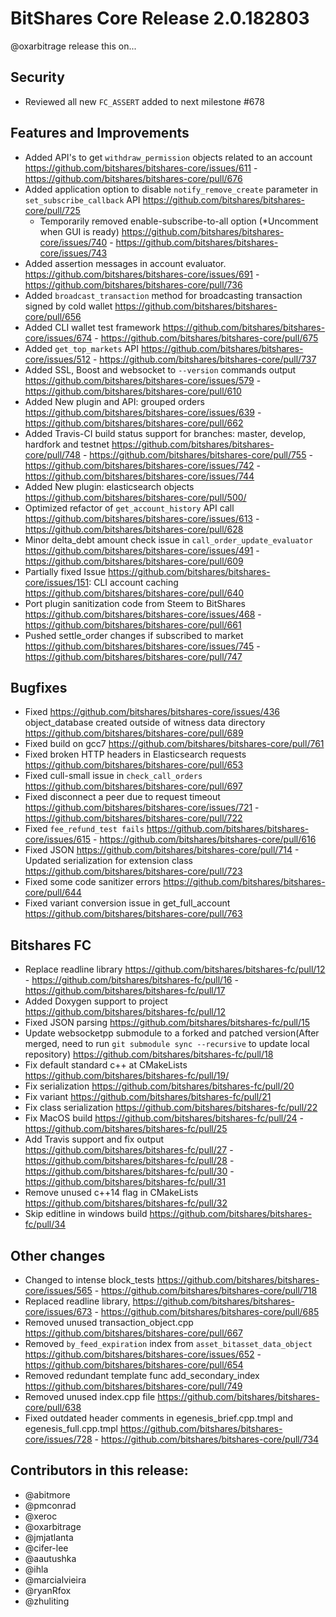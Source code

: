 # BitShares Core Release 2.0.182803

@oxarbitrage release this on...

## Security
* Reviewed all new `FC_ASSERT` added to next milestone #678

## Features and Improvements
* Added API's to get `withdraw_permission` objects related to an account https://github.com/bitshares/bitshares-core/issues/611 - https://github.com/bitshares/bitshares-core/pull/676
* Added application option to disable `notify_remove_create` parameter in `set_subscribe_callback` API https://github.com/bitshares/bitshares-core/pull/725
  - Temporarily removed enable-subscribe-to-all option (*Uncomment when GUI is ready) https://github.com/bitshares/bitshares-core/issues/740 - https://github.com/bitshares/bitshares-core/issues/743
* Added assertion messages in account evaluator. https://github.com/bitshares/bitshares-core/issues/691 - https://github.com/bitshares/bitshares-core/pull/736
* Added `broadcast_transaction` method for broadcasting transaction signed by cold wallet https://github.com/bitshares/bitshares-core/pull/656
* Added CLI wallet test framework https://github.com/bitshares/bitshares-core/issues/674 - https://github.com/bitshares/bitshares-core/pull/675
* Added `get_top_markets` API https://github.com/bitshares/bitshares-core/issues/512 - https://github.com/bitshares/bitshares-core/pull/737
* Added SSL, Boost and websocket to `--version` commands output https://github.com/bitshares/bitshares-core/issues/579 - https://github.com/bitshares/bitshares-core/pull/610
* Added New plugin and API: grouped orders https://github.com/bitshares/bitshares-core/issues/639 - https://github.com/bitshares/bitshares-core/pull/662
* Added Travis-CI build status support for branches: master, develop, hardfork and testnet https://github.com/bitshares/bitshares-core/pull/748 - https://github.com/bitshares/bitshares-core/pull/755 - https://github.com/bitshares/bitshares-core/issues/742 - https://github.com/bitshares/bitshares-core/issues/744
* Added New plugin: elasticsearch objects https://github.com/bitshares/bitshares-core/pull/500/
* Optimized refactor of `get_account_history` API call https://github.com/bitshares/bitshares-core/issues/613 - https://github.com/bitshares/bitshares-core/pull/628
* Minor delta_debt amount check issue in `call_order_update_evaluator` https://github.com/bitshares/bitshares-core/issues/491 - https://github.com/bitshares/bitshares-core/pull/609
* Partially fixed Issue https://github.com/bitshares/bitshares-core/issues/151: CLI account caching https://github.com/bitshares/bitshares-core/pull/640
* Port plugin sanitization code from Steem to BitShares https://github.com/bitshares/bitshares-core/issues/468 - https://github.com/bitshares/bitshares-core/pull/661
* Pushed settle_order changes if subscribed to market https://github.com/bitshares/bitshares-core/issues/745 - https://github.com/bitshares/bitshares-core/pull/747

## Bugfixes
* Fixed https://github.com/bitshares/bitshares-core/issues/436 object_database created outside of witness data directory https://github.com/bitshares/bitshares-core/pull/689
* Fixed build on gcc7 https://github.com/bitshares/bitshares-core/pull/761
* Fixed broken HTTP headers in Elasticsearch requests https://github.com/bitshares/bitshares-core/pull/653
* Fixed cull-small issue in `check_call_orders` https://github.com/bitshares/bitshares-core/pull/697
* Fixed disconnect a peer due to request timeout https://github.com/bitshares/bitshares-core/issues/721 - https://github.com/bitshares/bitshares-core/pull/722
* Fixed `fee_refund_test fails` https://github.com/bitshares/bitshares-core/issues/615 - https://github.com/bitshares/bitshares-core/pull/616
* Fixed JSON https://github.com/bitshares/bitshares-core/pull/714 - Updated serialization for extension class https://github.com/bitshares/bitshares-core/pull/723
* Fixed some code sanitizer errors https://github.com/bitshares/bitshares-core/pull/644
* Fixed variant conversion issue in get_full_account https://github.com/bitshares/bitshares-core/pull/763

## Bitshares FC

* Replace readline library https://github.com/bitshares/bitshares-fc/pull/12 - https://github.com/bitshares/bitshares-fc/pull/16 - https://github.com/bitshares/bitshares-fc/pull/17
* Added Doxygen support to project https://github.com/bitshares/bitshares-fc/pull/12
* Fixed JSON parsing https://github.com/bitshares/bitshares-fc/pull/15
* Update websocketpp submodule to a forked and patched version(After merged, need to run `git submodule sync --recursive` to update local repository) https://github.com/bitshares/bitshares-fc/pull/18 
* Fix default standard c++ at CMakeLists https://github.com/bitshares/bitshares-fc/pull/19/ 
* Fix serialization https://github.com/bitshares/bitshares-fc/pull/20
* Fix variant https://github.com/bitshares/bitshares-fc/pull/21
* Fix class serialization https://github.com/bitshares/bitshares-fc/pull/22
* Fix MacOS build https://github.com/bitshares/bitshares-fc/pull/24 - https://github.com/bitshares/bitshares-fc/pull/25
* Add Travis support and fix output https://github.com/bitshares/bitshares-fc/pull/27 - https://github.com/bitshares/bitshares-fc/pull/28 - https://github.com/bitshares/bitshares-fc/pull/30 - https://github.com/bitshares/bitshares-fc/pull/31
* Remove unused c++14 flag in CMakeLists https://github.com/bitshares/bitshares-fc/pull/32
* Skip editline in windows build https://github.com/bitshares/bitshares-fc/pull/34


## Other changes
* Changed to intense block_tests https://github.com/bitshares/bitshares-core/issues/565 - https://github.com/bitshares/bitshares-core/pull/718
* Replaced readline library, https://github.com/bitshares/bitshares-core/issues/673 - https://github.com/bitshares/bitshares-core/pull/685
* Removed unused transaction_object.cpp https://github.com/bitshares/bitshares-core/pull/667
* Removed `by_feed_expiration` index from `asset_bitasset_data_object` https://github.com/bitshares/bitshares-core/issues/652 - https://github.com/bitshares/bitshares-core/pull/654
* Removed redundant template func add_secondary_index https://github.com/bitshares/bitshares-core/pull/749
* Removed unused index.cpp file https://github.com/bitshares/bitshares-core/pull/638
* Fixed outdated header comments in egenesis_brief.cpp.tmpl and egenesis_full.cpp.tmpl https://github.com/bitshares/bitshares-core/issues/728 - https://github.com/bitshares/bitshares-core/pull/734


## Contributors in this release:
* @abitmore
* @pmconrad
* @xeroc
* @oxarbitrage
* @jmjatlanta 
* @cifer-lee
* @aautushka 
* @ihla
* @marcialvieira
* @ryanRfox
* @zhuliting



